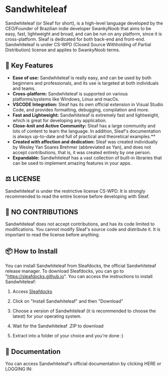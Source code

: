 # Sandwhiteleaf 
Sandwhiteleaf (or Sleaf for short), is a high-level language developed by the CEO/Founder of Brazilian indie developer SwankyNoob that aims to be easy, fast, lightweight and broad, and can be run on any platform, since it is cross-platform. Sleaf is dedicated for both back-end and front-end. Sandwhiteleaf is under CS-WPD (Closed Source Withholding of Partial Distribution) license and applies to SwankyNoob terms. 

## 🎯 Key Features
- **Ease of use:** Sandwhiteleaf is really easy, and can be used by both beginners and professionals, and its use is targeted at both individuals and teams.
- **Cross-platform:** Sandwhiteleaf is supported on various platforms/systems like Windows, Linux and macOs.
- **VSCODE Integration:** Sleaf has its own official extension in Visual Studio Code, and provides formatting, debugging, compilation and more.
- **Fast and Lightweight:** Sandwhiteleaf is extremely fast and lightweight, which is great for developing any application.
- **Close-knit and Active Community:** Sleaf has a large community and lots of content to learn the language. In addition, Sleaf's documentation is always up-to-date and full of practical and theoretical examples.**
- **Created with affection and dedication:**
Sleaf was created individually by Wesley Yan Soares Brehmer (abbreviated as Yan), and does not accept contributions, that is, it was created entirely by one person.
- **Expandable:** Sandwhiteleaf has a vast collection of built-in libraries that can be used to implement amazing features in your apps.

## ⚖️ LICENSE
Sandwhiteleaf is under the restrictive license CS-WPD. It is strongly recommended to read the entire license before developing with Sleaf.

## 🔗 NO CONTRIBUTIONS
Sandwhiteleaf does not accept contributions, and has its code limited to modifications. You cannot modify Sleaf's source code and distribute it. It is important to read the license before anything.

## 📦 How to Install
You can install Sandwhiteleaf from Sleafdocks, the official Sandwhiteleaf release manager. To download Sleafdocks, you can go to "https://sleafdocks.github.io".
You can access the instructions to install Sandwhiteleaf:

1. Access [Sleafdocks](https://nervousgroove.github.io/Sandwhiteleaf/root/docks.html)

2. Click on "Install Sandwhiteleaf" and then "Download"

3. Choose a version of Sandwhiteleaf (it is recommended to choose the latest) for your operating system.

4. Wait for the Sandwhiteleaf .ZIP to download

5. Extract into a folder of your choice and you're done :)

## 📖 Documentation
You can access Sandwhiteleaf's official documentation by clicking HERE or LOGGING IN:
